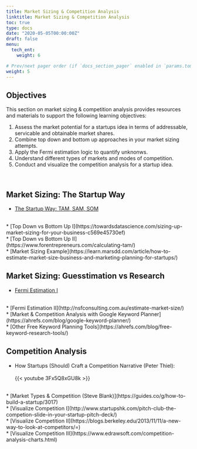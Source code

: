 ```yaml
---
title: Market Sizing & Competition Analysis
linktitle: Market Sizing & Competition Analysis
toc: true
type: docs
date: "2020-05-05T00:00:00Z"
draft: false
menu:
  tech_ent:
    weight: 6

# Prev/next pager order (if `docs_section_pager` enabled in `params.toml`)
weight: 5
---
```


## Objectives

This section on market sizing & competition analysis provides resources and materials to support the following learning objectives:
1. Assess the market potential for a startups idea in terms of addressable, servicable and obtainable market shares.
2. Combine top down and bottom up approaches in your market sizing attempts.
3. Apply the Fermi estimation logic to quantify unknonws.
4. Understand different types of markets and modes of competition.
5. Conduct and visualize the competition analysis for a startup idea.

<br/>

## Market Sizing: The Startup Way
* [The Startup Way: TAM, SAM, SOM](https://demigos.com/blog-post/how-a-startup-can-define-its-market-size/)
<br/>
* [Top Down vs Bottom Up I](https://towardsdatascience.com/sizing-up-market-sizing-for-your-business-c569e45730ef)
<br/>
* [Top Down vs Bottom Up II](https://www.forentrepreneurs.com/calculating-tam/)
<br/>
* [Market Sizing Example](https://learn.marsdd.com/article/how-to-estimate-market-size-business-and-marketing-planning-for-startups/) 

<br/>

## Market Sizing: Guesstimation vs Research
* [Fermi Estimation I](https://www.lesswrong.com/posts/PsEppdvgRisz5xAHG/fermi-estimates) 
<br/>
* [Fermi Estimation II](http://nsfconsulting.com.au/estimate-market-size/) 
<br/>
* [Market & Competition Analysis with Google Keyword Planner](https://ahrefs.com/blog/google-keyword-planner/)
<br/>
* [Other Free Keyword Planning Tools](https://ahrefs.com/blog/free-keyword-research-tools/)

<br/>

## Competition Analysis
* How Startups (Should) Craft a Competition Narrative (Peter Thiel):
<br/><br/>
{{< youtube 3Fx5Q8xGU8k >}}
<br/>
* [Market Types & Competition (Steve Blank)](https://guides.co/g/how-to-build-a-startup/3017)
<br/>
* [Visualize Competition I](http://www.startupshk.com/pitch-club-the-competion-slide-in-your-startup-pitch-deck/)
<br/>
* [Visualize Competition II](https://blogs.berkeley.edu/2013/11/11/a-new-way-to-look-at-competitors/=)
<br/>
* [Visualize Competition III](https://www.edrawsoft.com/competition-analysis-charts.html)
<br/>

